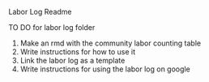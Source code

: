 Labor Log Readme

TO DO for labor log folder   

1.  Make an rmd with the community labor counting table
2.  Write instructions for how to use it
3.  Link the labor log as a template  
4.  Write instructions for using the labor log on google
